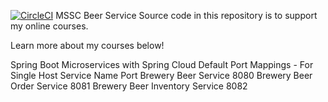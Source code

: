 [![CircleCI](https://circleci.com/gh/abdeziani80/mssc-beer-service/tree/circleci-project-setup.svg?style=svg)](https://circleci.com/gh/abdeziani80/mssc-beer-service/tree/circleci-project-setup)
MSSC Beer Service
Source code in this repository is to support my online courses.

Learn more about my courses below!

Spring Boot Microservices with Spring Cloud
Default Port Mappings - For Single Host
Service Name	Port
Brewery Beer Service	8080
Brewery Beer Order Service	8081
Brewery Beer Inventory Service	8082